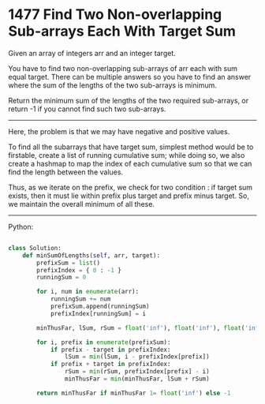 # 1477 Find Two Non-overlapping Sub-arrays Each With Target Sum

Given an array of integers arr and an integer target.

You have to find two non-overlapping sub-arrays of arr each with sum equal
target. There can be multiple answers so you have to find an answer where the
sum of the lengths of the two sub-arrays is minimum.

Return the minimum sum of the lengths of the two required sub-arrays, or return
-1 if you cannot find such two sub-arrays.

---

Here, the problem is that we may have negative and positive values.

To find all the subarrays that have target sum, simplest method would be to
firstable, create a list of running cumulative sum; while doing so, we also
create a hashmap to map the index of each cumulative sum so that we can find
the length between the values.

Thus, as we iterate on the prefix, we check for two condition : if target sum
exists, then it must lie within prefix plus target and prefix minus target. So,
we maintain the overall minimum of all these.

---

Python:

```python

class Solution:
    def minSumOfLengths(self, arr, target):
        prefixSum = list()
        prefixIndex = { 0 : -1 }
        runningSum = 0

        for i, num in enumerate(arr):
            runningSum += num
            prefixSum.append(runningSum)
            prefixIndex[runningSum] = i

        minThusFar, lSum, rSum = float('inf'), float('inf'), float('inf')

        for i, prefix in enumerate(prefixSum):
            if prefix - target in prefixIndex:
                lSum = min(lSum, i - prefixIndex[prefix])
            if prefix + target in prefixIndex:
                rSum = min(rSum, prefixIndex[prefix] - i)
                minThusFar = min(minThusFar, lSum + rSum)

        return minThusFar if minThusFar 1= float('inf') else -1
```
